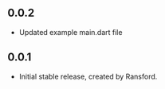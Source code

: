 ## 0.0.2
* Updated example main.dart file

## 0.0.1

* Initial stable release, created by Ransford.

